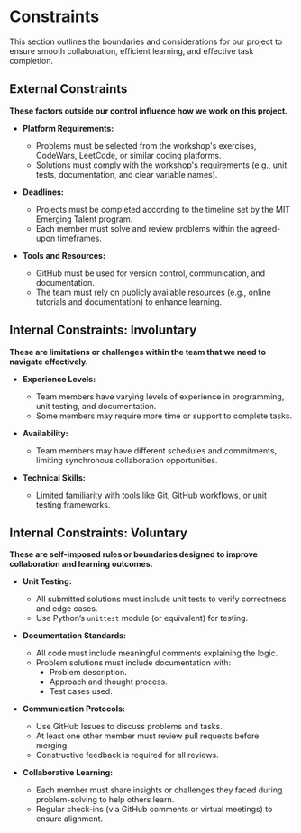 
# Constraints

This section outlines the boundaries and considerations for our project to
ensure smooth collaboration, efficient learning, and effective task completion.

## External Constraints

**These factors outside our control influence how we work on this project.**

- **Platform Requirements:**
  - Problems must be selected from the workshop's exercises, CodeWars, LeetCode, 
    or similar coding platforms.
  - Solutions must comply with the workshop's requirements (e.g., unit tests, 
    documentation, and clear variable names).

- **Deadlines:**
  - Projects must be completed according to the timeline set by the MIT Emerging
    Talent program.
  - Each member must solve and review problems within the agreed-upon timeframes.

- **Tools and Resources:**
  - GitHub must be used for version control, communication, and documentation.
  - The team must rely on publicly available resources (e.g., online tutorials 
    and documentation) to enhance learning.

## Internal Constraints: Involuntary

**These are limitations or challenges within the team that we need to navigate
effectively.**

- **Experience Levels:**
  - Team members have varying levels of experience in programming, unit testing, 
    and documentation.
  - Some members may require more time or support to complete tasks.

- **Availability:**
  - Team members may have different schedules and commitments, limiting 
    synchronous collaboration opportunities.

- **Technical Skills:**
  - Limited familiarity with tools like Git, GitHub workflows, or unit testing 
    frameworks.

## Internal Constraints: Voluntary

**These are self-imposed rules or boundaries designed to improve collaboration
and learning outcomes.**

- **Unit Testing:**
  - All submitted solutions must include unit tests to verify correctness and 
    edge cases.
  - Use Python’s `unittest` module (or equivalent) for testing.

- **Documentation Standards:**
  - All code must include meaningful comments explaining the logic.
  - Problem solutions must include documentation with:
    - Problem description.
    - Approach and thought process.
    - Test cases used.

- **Communication Protocols:**
  - Use GitHub Issues to discuss problems and tasks.
  - At least one other member must review pull requests before merging.
  - Constructive feedback is required for all reviews.

- **Collaborative Learning:**
  - Each member must share insights or challenges they faced during 
    problem-solving to help others learn.
  - Regular check-ins (via GitHub comments or virtual meetings) to ensure 
    alignment.
